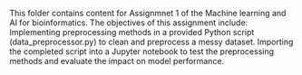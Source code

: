 This folder contains content for Assignmnet 1 of the Machine learning and AI for bioinformatics. The objectives of this assignment include:
Implementing preprocessing methods in a provided Python script (data_preprocessor.py) to clean and preprocess a messy dataset.
Importing the completed script into a Jupyter notebook to test the preprocessing methods and evaluate the impact on model performance.
